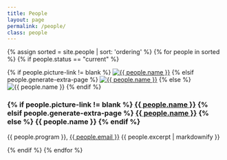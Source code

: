 ```yaml
---
title: People 
layout: page 
permalink: /people/
class: people
---
```


{% assign sorted = site.people | sort: 'ordering' %}
{% for people in sorted %}
{% if people.status == "current" %}
<div class="flex-container">
<div class="flex-child disappearing">
{% if people.picture-link != blank %}
<a href="{{ people.picture-link }}" target="_blank"><img src="{{ site.baseurl }}{{ people.picture }}" alt="{{ people.name }}" title="{{ people.name }}"></a>
{% elsif people.generate-extra-page %}
<a href="{{ site.baseurl }}{{ people.url }}" target="_blank"><img src="{{ site.baseurl }}{{ people.picture }}" alt="{{ people.name }}" title="{{ people.name }}"></a>
{% else %}
<img src="{{ site.baseurl }}{{ people.picture }}" alt="{{ people.name }}" title="{{ people.name }}">
{% endif %}
</div>
<div class="flex-child">
<h3>
{% if people.picture-link != blank %}
<a href="{{ people.header-link }}" target="_blank">{{ people.name }}</a>
{% elsif people.generate-extra-page %}
<a href="{{ site.baseurl }}{{ people.url }}" target="_blank">{{ people.name }}</a>
{% else %}
{{ people.name }}
{% endif %}
</h3>
<div class="flex-child">
    <p>{{ people.program }}, 
    <a href="mailto:{{ people.email }}">{{ people.email }}</a>
    {{ people.excerpt | markdownify }}</p>
</div>
</div>
</div>
{% endif %}
{% endfor %}